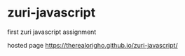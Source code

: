 # zuri-javascript
first zuri javascript assignment

hosted page https://therealorigho.github.io/zuri-javascript/
